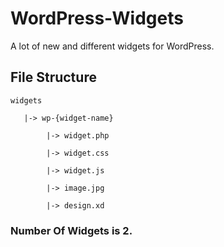 # WordPress-Widgets
A lot of new and different widgets for WordPress.

## File Structure
    widgets
       
       |-> wp-{widget-name}
 
            |-> widget.php
 
            |-> widget.css
 
            |-> widget.js
            
            |-> image.jpg
            
            |-> design.xd

### Number Of Widgets is 2.
